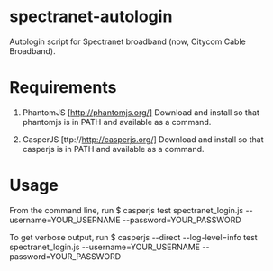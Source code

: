 spectranet-autologin
====================

Autologin script for Spectranet broadband (now, Citycom Cable Broadband).

Requirements
====================

1. PhantomJS [http://phantomjs.org/]
Download and install so that phantomjs is in PATH and available as a command.

2. CasperJS [ttp://http://casperjs.org/]
Download and install so that casperjs is in PATH and available as a command.

Usage
===================

From the command line, run
$ casperjs test spectranet_login.js --username=YOUR_USERNAME --password=YOUR_PASSWORD

To get verbose output, run
$ casperjs --direct --log-level=info test spectranet_login.js --username=YOUR_USERNAME --password=YOUR_PASSWORD
